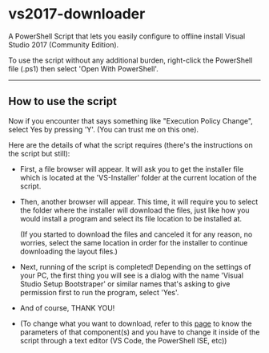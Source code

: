 # vs2017-downloader
A PowerShell Script that lets you easily configure to offline install Visual Studio 2017 (Community Edition).

To use the script without any additional burden, 
right-click the PowerShell file (.ps1) 
then select 'Open With PowerShell'.

-----------------

## How to use the script

Now if you encounter that says something like "Execution Policy Change",
select Yes by pressing 'Y'. (You can trust me on this one).
 
Here are the details of what the script requires
(there's the instructions on the script but still):

*	First, a file browser will appear. It will ask you to get the installer file 
	which is located at the 'VS-Installer' folder at the current location of the script.

*	Then, another browser will appear. This time, it will require you to select the folder 
	where the installer will download the files, just like how you would install a program 
	and select its file location to be installed at. 

	(If you started to download the files and canceled it for any reason, no worries,
	select the same location in order for the installer to continue downloading the layout files.)

*	Next, running of the script is completed! Depending on the settings of your PC, the first thing you will
	see is a dialog with the name 'Visual Studio Setup Bootstraper' or similar names that's asking to give permission first 
	to run the program, select 'Yes'.

*	And of course, THANK YOU!

*   (To change what you want to download, refer to this [page](https://docs.microsoft.com/en-us/visualstudio/install/use-command-line-parameters-to-install-visual-studio) to know the parameters of that component(s) and you have to change it inside of the script through a text editor (VS Code, the PowerShell ISE, etc))
